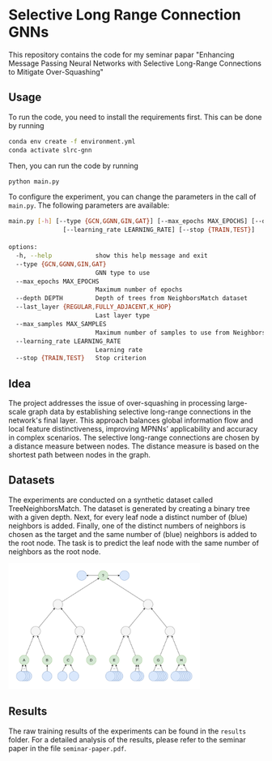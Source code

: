 # Selective Long Range Connection GNNs
This repository contains the code for my seminar papar "Enhancing Message Passing Neural Networks with Selective Long-Range Connections to Mitigate Over-Squashing"

## Usage
To run the code, you need to install the requirements first. This can be done by running
```bash
conda env create -f environment.yml
conda activate slrc-gnn
```
Then, you can run the code by running
```bash
python main.py
```

To configure the experiment, you can change the parameters in the call of `main.py`. The following parameters are available:
```bash
main.py [-h] [--type {GCN,GGNN,GIN,GAT}] [--max_epochs MAX_EPOCHS] [--depth DEPTH] [--last_layer {REGULAR,FULLY_ADJACENT,K_HOP}] [--max_samples MAX_SAMPLES]
               [--learning_rate LEARNING_RATE] [--stop {TRAIN,TEST}]

options:
  -h, --help            show this help message and exit
  --type {GCN,GGNN,GIN,GAT}
                        GNN type to use
  --max_epochs MAX_EPOCHS
                        Maximum number of epochs
  --depth DEPTH         Depth of trees from NeighborsMatch dataset
  --last_layer {REGULAR,FULLY_ADJACENT,K_HOP}
                        Last layer type
  --max_samples MAX_SAMPLES
                        Maximum number of samples to use from NeighborsMatch dataset
  --learning_rate LEARNING_RATE
                        Learning rate
  --stop {TRAIN,TEST}   Stop criterion
```

## Idea
The project addresses the issue of over-squashing in processing large-scale graph data by establishing selective long-range connections in the network's final layer. This approach balances global information flow and local feature distinctiveness, improving MPNNs’ applicability and accuracy in complex scenarios. The selective long-range connections are chosen by a distance measure between nodes. The distance measure is based on the shortest path between nodes in the graph.

## Datasets
The experiments are conducted on a synthetic dataset called TreeNeighborsMatch. The dataset is generated by creating a binary tree with a given depth. Next, for every leaf node a distinct number of (blue) neighbors is added. Finally, one of the distinct numbers of neighbors is chosen as the target and the same number of (blue) neighbors is added to the root node. The task is to predict the leaf node with the same number of neighbors as the root node.

<img src="img/tree_neighbors_match_example.png" width=75% alt="TreeNeighborsMatch example">

## Results
The raw training results of the experiments can be found in the `results` folder. For a detailed analysis of the results, please refer to the seminar paper in the file `seminar-paper.pdf`. 





